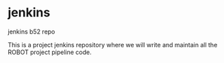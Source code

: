 # jenkins
jenkins b52 repo

This is a project jenkins repository where we will write and maintain all the ROBOT project pipeline code.